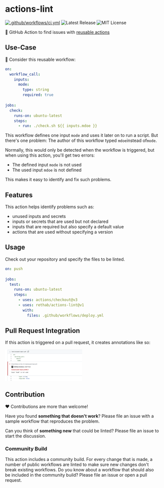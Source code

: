 # actions-lint

[![.github/workflows/ci.yml](https://github.com/rethab/actions-lint/actions/workflows/ci.yml/badge.svg)](https://github.com/rethab/actions-lint/actions/workflows/ci.yml)
![Latest Release](https://img.shields.io/github/v/release/rethab/actions-yaml)
![MIT License](https://img.shields.io/github/license/rethab/actions-lint)

:rocket: GitHub Action to find issues with [reusable actions](https://docs.github.com/en/actions/using-workflows/reusing-workflows)

## Use-Case

:thinking: Consider this reusable workflow:

```yaml
on:
  workflow_call:
    inputs:
      mode:
        type: string
        required: true

jobs:
  check:
    runs-on: ubuntu-latest
    steps:
      - run: ./check.sh ${{ inputs.mdoe }}
```

This workflow defines one input `mode` and uses it later on to run a script.
But there's one problem: The author of this workflow typed `mdoe`instead of`mode`.

Normally, this would only be detected when the workflow is triggered, but when using this action, you'll get two errors:

- The defined input `mode` is not used
- The used input `mdoe` is not defined

This makes it easy to identify and fix such problems.

## Features

This action helps identify problems such as:

- unused inputs and secrets
- inputs or secrets that are used but not declared
- inputs that are required but also specify a default value
- actions that are used without specifying a version

## Usage

Check out your repository and specify the files to be linted.

```yaml
on: push

jobs:
  test:
    runs-on: ubuntu-latest
    steps:
      - uses: actions/checkout@v3
      - uses: rethab/actions-lint@v1
        with:
          files: .github/workflows/deploy.yml
```

## Pull Request Integration

If this action is triggered on a pull request, it creates annotations like so:

<img alt="github annotation in pull request" src="images/annotation.png" width="50%"/>

## Contribution

:heart: Contributions are more than welcome!

Have you found **something that doesn't work**? Please file an issue with a sample workflow that reproduces the problem.

Can you think of **something new** that could be linted? Please file an issue to start the discussion.

### Community Build

This action includes a community build.
For every change that is made, a number of public workflows are linted to make sure new changes don't break existing workflows.
Do you know about a workflow that should also be included in the community build? Please file an issue or open a pull request.
